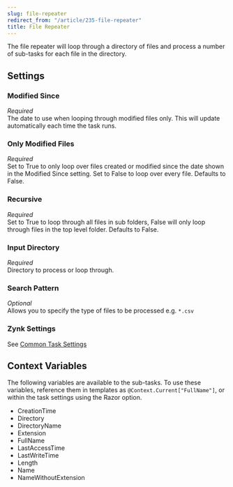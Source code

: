 ```yaml
---
slug: file-repeater
redirect_from: "/article/235-file-repeater"
title: File Repeater
---
```

The file repeater will loop through a directory of files and process a number of sub-tasks for each file in the directory.

## Settings
### Modified Since
_Required_  
The date to use when looping through modified files only. This will update automatically each time the task runs.

### Only Modified Files
_Required_  
Set to True to only loop over files created or modified since the date shown in the Modified Since setting. Set to False to loop over every file. Defaults to False.

### Recursive
_Required_  
Set to True to loop through all files in sub folders, False will only loop through files in the top level folder. Defaults to False.

### Input Directory
_Required_  
Directory to process or loop through.

### Search Pattern
_Optional_  
Allows you to specify the type of files to be processed e.g. `*.csv`

### Zynk Settings
See [Common Task Settings](common-task-settings)

## Context Variables
The following variables are available to the sub-tasks. To use these variables, reference them in templates as `@Context.Current["FullName"]`, or within the task settings using the Razor option.

 * CreationTime
 * Directory
 * DirectoryName
 * Extension
 * FullName
 * LastAccessTime
 * LastWriteTime
 * Length
 * Name
 * NameWithoutExtension